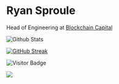 # Ryan Sproule

Head of Engineering at [Blockchain Capital](https://github.com/BlockchainCapitalResearch)

![Github Stats](https://github-readme-stats.vercel.app/api?username=rsproule&count_private=true&theme=gotham&show_icons=true&include_all_commits=true)

[![GitHub Streak](https://github-readme-streak-stats.herokuapp.com/?user=rsproule&theme=dark)](https://git.io/streak-stats)

![Visitor Badge](https://visitor-badge.laobi.icu/badge?page_id=rsproule)

![](https://gitwar.herokuapp.com/badge?username=rsproule)
